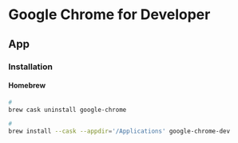 # Google Chrome for Developer

## App

### Installation

#### Homebrew

```sh
#
brew cask uninstall google-chrome

#
brew install --cask --appdir='/Applications' google-chrome-dev
```
